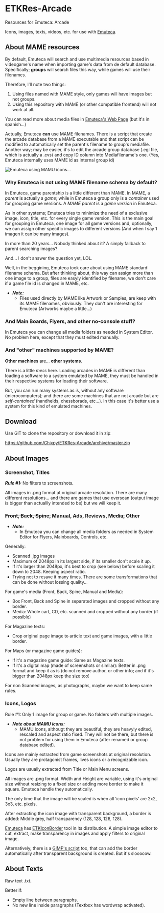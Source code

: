 # ETKRes-Arcade
Resources for Emuteca: Arcade

Icons, images, texts, videos, etc. for use with [Emuteca](https://github.com/Chixpy/Emuteca).

## About MAME resources

By default, Emuteca will search and use multimedia resources based in videogame's name when importing game's data from de default database. Specifically; **groups** will search files this way, while games will use their filenames.

Therefore, I'll note two things:
1. Using files named with MAME style, only games will have images but not groups.
2. Using this repository with MAME (or other compatible frontend) will not work at all.


You can read more about media files in [Emuteca's Web Page](https://chixpy.github.io/Emuteca/pages/Media-Files.html) (but it's in spanish...)

Actually, Emuteca **can** use MAME filenames. There is a script that create the arcade database from a MAME executable and that script can be modified to automatically set the parent's filename to group's mediafile. Another way; may be easier, it's to edit the arcade group database (.egl file, which is actually a .cvs) and copy ID column into Mediafilename's one. (Yes, Emuteca internally uses MAME id as internal group id)

![Emuteca using MAMU icons...](https://chixpy.github.io/Emuteca/img/WhyEmuteca/EmutecaGroup.png)

### Why Emuteca is not using MAME filename schema by default?

In Emuteca, game parentship is a little different than MAME. In MAME, a *parent* is actually a *game*; while in Emuteca a group only is a *container* used for grouping game versions. A *MAME parent* is a *game version* in Emuteca.

As in other systems; Emuteca tries to minimize the need of a exclusive image, icon, title, etc. for every single game version. This is the main goal for grouping in Emuteca, one image for all game versions and, optionally, we can assign other specific images to different versions (And when I say 1 imagen it can be many images).

In more than 20 years... Nobody thinked about it? A simply fallback to parent searching images?

And... I don't answer the question yet, LOL.

Well, in the beggining, Emuteca took care about using MAME standard filename schema. But after thinking about, this way can assign more than one image to a group, files are easyly identified by filename, we don't care if a game file id is changed in MAME, etc.

- ***Note:***
  - Files used directly by MAME like Artwork or Samples, are keep with its MAME filenames, obviously. They don't are interesting for Emuteca (Artworks maybe a little...)

### And Main Boards, Flyers, and other no-console stuff?

In Emuteca you can change all media folders as needed in System Editor. No problem here, except that they must edited manually.

### And "other" machines supported by MAME?

**Other machines** are... **other systems**. 

There is a little *mess* here. Loading arcades in MAME is different than loading a software to a system emulated by MAME, they must be handled in their respective systems for loading their software.

But, you can run many systems as is, without any software (microcomputers); and there are some machines that are not arcade but are *self-contained* (handhelds, chessborads, etc...). In this case it's better use a system for this kind of emulated machines.

## Download

Use GIT to clone the repository or download it in zip:

https://github.com/Chixpy/ETKRes-Arcade/archive/master.zip

## About Images

### Screenshot, Titles

***Rule #1:*** No filters to screenshots.

All images in .png format at original arcade resolution. There are many different resolutions... and there are games that use overscan (output image is bigger than actuallly intended to be) but we will keep it.

### ~~Front, Back, Spine,~~ Manual, Ads, Reviews, ~~Media,~~ Other

- ***Note:*** 
  - In Emuteca you can change all media folders as needed in System Editor for Flyers, Mainboards, Controls, etc.

Generally:

  * Scanned .jpg images 
  * Maximum of 2048px in its largest side, if its smaller don't scale it up.
  * If it's larger than 2048px, it's best to crop (see below) before scaling it down to 2048. Keeping aspect ratio.
  * Trying not to resave it many times. There are some transformations that can be done without lossing quality...

For game's media (Front, Back, Spine, Manual and Media):

  * Box Front, Back and Spine in separated images and cropped without any border. 
  * Media: Whole cart, CD, etc. scanned and cropped without any border (if possible)

For Magazine texts:

  * Crop original page image to article text and game images, with a little border.

For Maps (or magazine game guides):

  * If it's a magazine game guide: Same as Magazine texts.
  * If it's a digital map (made of screenshots or similar): Better in .png format and keep it as is (do not remove author, or other info; and if it's bigger than 2048px keep the size too)

For non Scanned images, as photographs, maybe we want to keep same rules. 

### Icons, Logos

Rule #1: Only 1 image for group or game. No folders with multiple images.

- ***Note about MAMU icons:***
  - MAMU icons, althougt they are beautiful, they are heavyly edited, rescaled and aspect ratio fixed. They will not be there, but there is not problem for using them in Emuteca (after renamed or group database edited).

Icons are mainly extracted from game screenshots at original resolution. Usually they are protagonist frames, lives icons or a recognizable icon.

Logos are usually extracted from Title or Main Menu screens.

All images are .png format. Width and Height are variable, using it's original size without resizing to a fixed size or adding more border to make it square. Emuteca handle they automatically.

The only time that the image will be scaled is when all 'icon pixels' are 2x2, 3x3, etc. pixels.

After extracting the icon image with transparent background, a border is added: Middle grey, half transparency (128, 128, 128, 128). 

[Emuteca](https://github.com/chixpy/emuteca) has [ETKIconBorder](https://github.com/Chixpy/Emuteca/blob/master/bin/Tools/ETKIconBorder.exe) tool in its distribution. A simple image editor to cut, extract, make transparency in images and apply filters to original image.

Alternatively, there is a [GIMP's script](https://github.com/Chixpy/Emuteca/tree/master/bin/Tools/Icon%20Border%20Gimp%20script) too, that can add the border automatically after transparent background is created. But it's slooooow.

## About Texts

Raw text .txt.

Better if:

  * Empty line between paragraphs.
  * No new line inside paragraphs (Textbox has wordwrap activated).
  